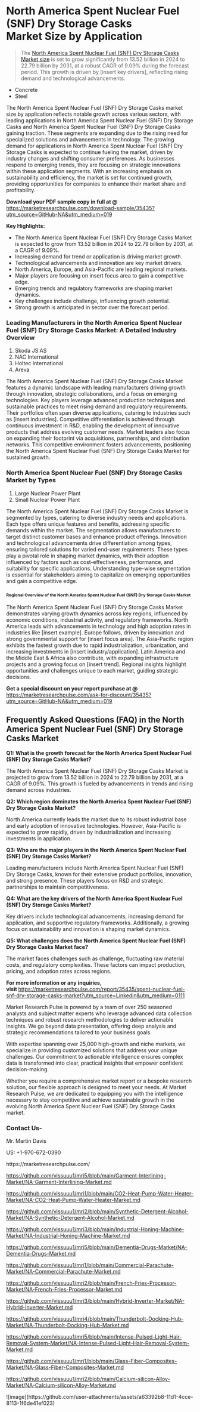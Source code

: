 <h1>North America Spent Nuclear Fuel (SNF) Dry Storage Casks Market&nbsp;Size by Application</h1><blockquote><p>The <a href="https://marketresearchpulse.com/download-sample/35435?utm_source=GitHub-NA&amp;utm_medium=019">North America Spent Nuclear Fuel (SNF) Dry Storage Casks Market size</a> is set to grow significantly from 13.52 billion in 2024 to 22.79 billion by 2031, at a robust CAGR of 9.09% during the forecast period. This growth is driven by [insert key drivers], reflecting rising demand and technological advancements.</p></blockquote><ul><li>Concrete <li> Steel</li></ul><p>The North America Spent Nuclear Fuel (SNF) Dry Storage Casks market size by application reflects notable growth across various sectors, with leading applications in North America Spent Nuclear Fuel (SNF) Dry Storage Casks and North America Spent Nuclear Fuel (SNF) Dry Storage Casks gaining traction. These segments are expanding due to the rising need for specialized solutions and advancements in technology. The growing demand for applications in North America Spent Nuclear Fuel (SNF) Dry Storage Casks is expected to continue fueling the market, driven by industry changes and shifting consumer preferences. As businesses respond to emerging trends, they are focusing on strategic innovations within these application segments. With an increasing emphasis on sustainability and efficiency, the market is set for continued growth, providing opportunities for companies to enhance their market share and profitability.</p><p><strong>Download your PDF sample copy in full at @ </strong><a href="https://marketresearchpulse.com/download-sample/35435?utm_source=GitHub-NA&amp;utm_medium=019">https://marketresearchpulse.com/download-sample/35435?utm_source=GitHub-NA&amp;utm_medium=019</a></p><p><strong>Key Highlights: </strong></p><ul><li>The North America Spent Nuclear Fuel (SNF) Dry Storage Casks Market is expected to grow from 13.52 billion in 2024 to 22.79 billion by 2031, at a CAGR of 9.09%.</li><li>Increasing demand for trend or application is driving market growth.</li><li>Technological advancements and innovation are key market drivers.</li><li>North America, Europe, and Asia-Pacific are leading regional markets.</li><li>Major players are focusing on insert focus area to gain a competitive edge.</li><li>Emerging trends and regulatory frameworks are shaping market dynamics.</li><li>Key challenges include challenge, influencing growth potential.</li><li>Strong growth is anticipated in sector over the forecast period.</li></ul><h3>Leading Manufacturers in the North America Spent Nuclear Fuel (SNF) Dry Storage Casks Market: A Detailed Industry Overview</h3><ol><li>Skoda JS AS</li><li>NAC International</li><li>Holtec International</li><li>Areva</li></ol><div class="flex max-w-full flex-col flex-grow"><div class="min-h-8 text-message flex w-full flex-col items-end gap-2 whitespace-normal break-words [.text-message+&amp;]:mt-5" dir="auto" data-message-author-role="assistant" data-message-id="fd8432e4-4910-450d-b182-61b7bfb0a01f" data-message-model-slug="gpt-4o"><div class="flex w-full flex-col gap-1 empty:hidden first:pt-[3px]"><div class="markdown prose w-full break-words dark:prose-invert light"><p>The North America Spent Nuclear Fuel (SNF) Dry Storage Casks Market features a dynamic landscape with leading manufacturers driving growth through innovation, strategic collaborations, and a focus on emerging technologies. Key players leverage advanced production techniques and sustainable practices to meet rising demand and regulatory requirements. Their portfolios often span diverse applications, catering to industries such as [insert industries]. Competitive differentiation is achieved through continuous investment in R&amp;D, enabling the development of innovative products that address evolving customer needs. Market leaders also focus on expanding their footprint via acquisitions, partnerships, and distribution networks. This competitive environment fosters advancements, positioning the North America Spent Nuclear Fuel (SNF) Dry Storage Casks Market for sustained growth.</p></div></div></div></div><h3>North America Spent Nuclear Fuel (SNF) Dry Storage Casks Market by Types</h3><ol><li>Large Nuclear Power Plant <li> Small Nuclear Power Plant</li></ol><div class="flex max-w-full flex-col flex-grow"><div class="min-h-8 text-message flex w-full flex-col items-end gap-2 whitespace-normal break-words [.text-message+&amp;]:mt-5" dir="auto" data-message-author-role="assistant" data-message-id="084470be-0bb7-4664-bddf-5156b4f41249" data-message-model-slug="gpt-4o-mini"><div class="flex w-full flex-col gap-1 empty:hidden first:pt-[3px]"><div class="markdown prose w-full break-words dark:prose-invert light"><p>The North America Spent Nuclear Fuel (SNF) Dry Storage Casks Market is segmented by types, catering to diverse industry needs and applications. Each type offers unique features and benefits, addressing specific demands within the market. The segmentation allows manufacturers to target distinct customer bases and enhance product offerings. Innovation and technological advancements drive differentiation among types, ensuring tailored solutions for varied end-user requirements. These types play a pivotal role in shaping market dynamics, with their adoption influenced by factors such as cost-effectiveness, performance, and suitability for specific applications. Understanding type-wise segmentation is essential for stakeholders aiming to capitalize on emerging opportunities and gain a competitive edge.</p></div></div></div></div><h3><span style="font-size: 11px;">Regional Overview of the North America Spent Nuclear Fuel (SNF) Dry Storage Casks Market</span></h3><div class="flex max-w-full flex-col flex-grow"><div class="min-h-8 text-message flex w-full flex-col items-end gap-2 whitespace-normal break-words [.text-message+&amp;]:mt-5" dir="auto" data-message-author-role="assistant" data-message-id="e9038762-ce64-4e30-91c9-9bd413514231" data-message-model-slug="gpt-4o-mini"><div class="flex w-full flex-col gap-1 empty:hidden first:pt-[3px]"><div class="markdown prose w-full break-words dark:prose-invert light"><p>The North America Spent Nuclear Fuel (SNF) Dry Storage Casks Market demonstrates varying growth dynamics across key regions, influenced by economic conditions, industrial activity, and regulatory frameworks. North America leads with advancements in technology and high adoption rates in industries like [insert example]. Europe follows, driven by innovation and strong governmental support for [insert focus area]. The Asia-Pacific region exhibits the fastest growth due to rapid industrialization, urbanization, and increasing investments in [insert industry/application]. Latin America and the Middle East &amp; Africa also contribute, with expanding infrastructure projects and a growing focus on [insert trend]. Regional insights highlight opportunities and challenges unique to each market, guiding strategic decisions.</p></div></div></div></div><p><strong>Get a special discount on your report purchase at @ </strong><a href="https://marketresearchpulse.com/ask-for-discount/35435?utm_source=GitHub-NA&amp;utm_medium=019">https://marketresearchpulse.com/ask-for-discount/35435?utm_source=GitHub-NA&amp;utm_medium=019</a></p><h2>Frequently Asked Questions (FAQ) in the North America Spent Nuclear Fuel (SNF) Dry Storage Casks Market</h2><p><strong>Q1: What is the growth forecast for the North America Spent Nuclear Fuel (SNF) Dry Storage Casks Market?</strong></p><p>The North America Spent Nuclear Fuel (SNF) Dry Storage Casks Market is projected to grow from 13.52 billion in 2024 to 22.79 billion by 2031, at a CAGR of 9.09%. This growth is fueled by advancements in trends and rising demand across industries.</p><p><strong>Q2: Which region dominates the North America Spent Nuclear Fuel (SNF) Dry Storage Casks Market?</strong></p><p>North America currently leads the market due to its robust industrial base and early adoption of innovative technologies. However, Asia-Pacific is expected to grow rapidly, driven by industrialization and increasing investments in application.</p><p><strong>Q3: Who are the major players in the North America Spent Nuclear Fuel (SNF) Dry Storage Casks Market?</strong></p><p>Leading manufacturers include North America Spent Nuclear Fuel (SNF) Dry Storage Casks, known for their extensive product portfolios, innovation, and strong presence. These players focus on R&amp;D and strategic partnerships to maintain competitiveness.</p><p><strong>Q4: What are the key drivers of the North America Spent Nuclear Fuel (SNF) Dry Storage Casks Market?</strong></p><p>Key drivers include technological advancements, increasing demand for application, and supportive regulatory frameworks. Additionally, a growing focus on sustainability and innovation is shaping market dynamics.</p><p><strong>Q5: What challenges does the North America Spent Nuclear Fuel (SNF) Dry Storage Casks Market face?</strong></p><p>The market faces challenges such as challenge, fluctuating raw material costs, and regulatory complexities. These factors can impact production, pricing, and adoption rates across regions.</p><p><strong>For more information or any inquiries, visit&nbsp;</strong><a href="https://marketresearchpulse.com/report/35435/spent-nuclear-fuel-snf-dry-storage-casks-market?utm_source=Linkedin&utm_medium=0111">https://marketresearchpulse.com/report/35435/spent-nuclear-fuel-snf-dry-storage-casks-market?utm_source=Linkedin&utm_medium=0111</a></p><p>Market Research Pulse is powered by a team of over 250 seasoned analysts and subject matter experts who leverage advanced data collection techniques and robust research methodologies to deliver actionable insights. We go beyond data presentation, offering deep analysis and strategic recommendations tailored to your business goals.</p><p>With expertise spanning over 25,000 high-growth and niche markets, we specialize in providing customized solutions that address your unique challenges. Our commitment to actionable intelligence ensures complex data is transformed into clear, practical insights that empower confident decision-making.</p><p>Whether you require a comprehensive market report or a bespoke research solution, our flexible approach is designed to meet your needs. At Market Research Pulse, we are dedicated to equipping you with the intelligence necessary to stay competitive and achieve sustainable growth in the evolving North America Spent Nuclear Fuel (SNF) Dry Storage Casks market.</p><h3><strong>Contact Us-</strong></h3><p>Mr. Martin Davis</p><p>US: +1-970-672-0390</p><p>https://marketresearchpulse.com/</p><p><a href="https://github.com/vissuuu1/mri5/blob/main/Garment-Interlining-Market/NA-Garment-Interlining-Market.md">https://github.com/vissuuu1/mri5/blob/main/Garment-Interlining-Market/NA-Garment-Interlining-Market.md</a></p><p><a href="https://github.com/vissuuu1/mri1/blob/main/CO2-Heat-Pump-Water-Heater-Market/NA-CO2-Heat-Pump-Water-Heater-Market.md">https://github.com/vissuuu1/mri1/blob/main/CO2-Heat-Pump-Water-Heater-Market/NA-CO2-Heat-Pump-Water-Heater-Market.md</a></p><p><a href="https://github.com/vissuuu1/mri2/blob/main/Synthetic-Detergent-Alcohol-Market/NA-Synthetic-Detergent-Alcohol-Market.md">https://github.com/vissuuu1/mri2/blob/main/Synthetic-Detergent-Alcohol-Market/NA-Synthetic-Detergent-Alcohol-Market.md</a></p><p><a href="https://github.com/vissuuu1/mri3/blob/main/Industrial-Honing-Machine-Market/NA-Industrial-Honing-Machine-Market.md">https://github.com/vissuuu1/mri3/blob/main/Industrial-Honing-Machine-Market/NA-Industrial-Honing-Machine-Market.md</a></p><p><a href="https://github.com/vissuuu1/mri5/blob/main/Dementia-Drugs-Market/NA-Dementia-Drugs-Market.md">https://github.com/vissuuu1/mri5/blob/main/Dementia-Drugs-Market/NA-Dementia-Drugs-Market.md</a></p><p><a href="https://github.com/vissuuu1/mri1/blob/main/Commercial-Parachute-Market/NA-Commercial-Parachute-Market.md">https://github.com/vissuuu1/mri1/blob/main/Commercial-Parachute-Market/NA-Commercial-Parachute-Market.md</a></p><p><a href="https://github.com/vissuuu1/mri2/blob/main/French-Fries-Processor-Market/NA-French-Fries-Processor-Market.md">https://github.com/vissuuu1/mri2/blob/main/French-Fries-Processor-Market/NA-French-Fries-Processor-Market.md</a></p><p><a href="https://github.com/vissuuu1/mri3/blob/main/Hybrid-Inverter-Market/NA-Hybrid-Inverter-Market.md">https://github.com/vissuuu1/mri3/blob/main/Hybrid-Inverter-Market/NA-Hybrid-Inverter-Market.md</a></p><p><a href="https://github.com/vissuuu1/mri4/blob/main/Thunderbolt-Docking-Hub-Market/NA-Thunderbolt-Docking-Hub-Market.md">https://github.com/vissuuu1/mri4/blob/main/Thunderbolt-Docking-Hub-Market/NA-Thunderbolt-Docking-Hub-Market.md</a></p><p><a href="https://github.com/vissuuu1/mri5/blob/main/Intense-Pulsed-Light-Hair-Removal-System-Market/NA-Intense-Pulsed-Light-Hair-Removal-System-Market.md">https://github.com/vissuuu1/mri5/blob/main/Intense-Pulsed-Light-Hair-Removal-System-Market/NA-Intense-Pulsed-Light-Hair-Removal-System-Market.md</a></p><p><a href="https://github.com/vissuuu1/mri1/blob/main/Glass-Fiber-Composites-Market/NA-Glass-Fiber-Composites-Market.md">https://github.com/vissuuu1/mri1/blob/main/Glass-Fiber-Composites-Market/NA-Glass-Fiber-Composites-Market.md</a></p><p><a href="https://github.com/vissuuu1/mri2/blob/main/Calcium-silicon-Alloy-Market/NA-Calcium-silicon-Alloy-Market.md">https://github.com/vissuuu1/mri2/blob/main/Calcium-silicon-Alloy-Market/NA-Calcium-silicon-Alloy-Market.md</a></p>
![image](https://github.com/user-attachments/assets/a63392b8-11d1-4cce-8113-1f6de41ef023)
